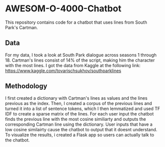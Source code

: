 # AWESOM-O-4000-Chatbot

This repository contains code for a chatbot that uses lines from South Park's Cartman.

## Data

For my data, I took a look at South Park dialogue across seasons 1 through 18.
Cartman's lines consist of 14% of the script, making him the character with the most lines.
I got the data from Kaggle at the following link: https://www.kaggle.com/tovarischsukhov/southparklines

## Methodology

I first created a dictionary with Cartman's lines as values and the lines previous as the index.
Then, I created a corpus of the previous lines and turned it into a list of sentence tokens, 
which I then lemmatized and used TF IDF to create a sparse matrix of the lines.
For each user input the chatbot finds the previous line with the most cosine similiarty
and outputs the corresponding Cartman line using the dictionary.
User inputs that have a low cosine similairty cause the chatbot to output that it doesnt understand.
To visualize the results, i created a Flask app so users can actually talk to the chatbot.
